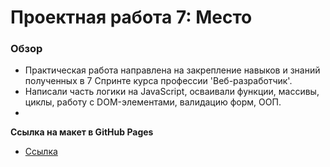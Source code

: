 # Проектная работа 7: Место

### Обзор

* Практическая работа направлена на закрепление навыков и знаний полученных в  7 Спринте курса профессии 'Веб-разработчик'.
* Написали часть логики на JavaScript, осваивали функции, массивы, циклы, работу с DOM-элементами, валидацию форм, ООП.
* 

**Ссылка на макет в GitHub Pages**

* [Ссылка](https://moocamol.github.io/mesto/)



